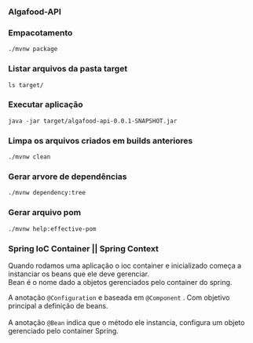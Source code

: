 ### Algafood-API

### Empacotamento
```./mvnw package```

### Listar arquivos da pasta target
```ls target/```

### Executar aplicação
```java -jar target/algafood-api-0.0.1-SNAPSHOT.jar```

### Limpa os arquivos criados em builds anteriores
```./mvnw clean```

### Gerar arvore de dependências 
```./mvnw dependency:tree```

### Gerar arquivo pom
```./mvnw help:effective-pom```


### Spring IoC Container || Spring Context

<p>Quando rodamos uma aplicação o ioc container e inicializado
começa a instanciar os beans que ele deve gerenciar.<br>
Bean é o nome dado a objetos gerenciados pelo container do spring.</p>

A anotação ```@Configuration```  e baseada em ```@Component``` . Com objetivo principal a definição de beans.
<br><br>A anotação ```@Bean``` indica que o método ele instancia, configura um objeto gerenciado pelo container Spring.